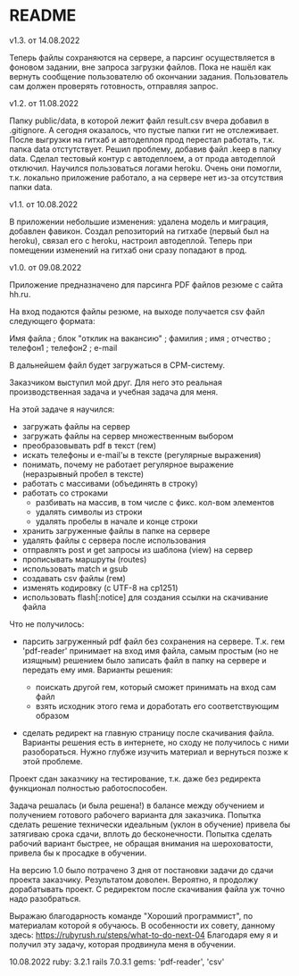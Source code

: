# README

v1.3. от 14.08.2022

Теперь файлы сохраняются на сервере, а парсинг осуществляется в фоновом задании, вне запроса загрузки файлов. Пока не нашёл как вернуть 
сообщение пользователю об окончании задания. Пользователь сам должен проверять готовность, отправляя запрос.

v1.2. от 11.08.2022

Папку public/data, в которой лежит файл result.csv вчера добавил в .gitignore. А сегодня оказалось, что пустые папки гит не отслеживает.
После выгрузки на гитхаб и автодеплоя прод перестал работать, т.к. папка data отстутствует. Решил проблему, добавив файл .keep в папку data.
Сделал тестовый контур с автодеплоем, а от прода автодеплой отключил. Научился пользоваться логами heroku. Очень они помогли, т.к. локально
приложение работало, а на сервере нет из-за отсутствия папки data.

v1.1. от 10.08.2022

В приложении небольшие изменения: удалена модель и миграция, добавлен фавикон. Создал репозиторий на гитхабе (первый был на heroku), связал его с heroku, настроил автодеплой. Теперь при помещении изменений на гитхаб они сразу попадают в прод.

v1.0. от 09.08.2022

Приложение предназначено для парсинга PDF файлов резюме с сайта hh.ru.

На вход подаются файлы резюме, на выходе получается csv файл следующего формата:

Имя файла ; блок "отклик на вакансию" ; фамилия ; имя ; отчество ; телефон1 ; телефон2 ; e-mail

В дальнейшем файл будет загружаться в СРМ-систему.

Заказчиком выступил мой друг. Для него это реальная производственная задача и учебная задача для меня.

На этой задаче я научился:
* загружать файлы на сервер
* загружать файлы на сервер множественным выбором
* преобразовывать pdf в текст (гем)
* искать телефоны и e-mail'ы в тексте (регулярные выражения)
* понимать, почему не работает регулярное выражение (неразрывный пробел в тексте)
* работать с массивами (объединять в строку)
* работать со строками 
  * разбивать на  массив, в том числе с фикс. кол-вом элементов
  * удалять символы из строки
  * удалять пробелы в начале и конце строки
* хранить загруженные файлы в папке на сервере
* удалять файлы с сервера после использования
* отправлять post и get запросы из шаблона (view) на сервер
* прописывать маршруты (routes)
* использовать match и gsub
* создавать csv файлы (гем)
* изменять кодировку (с UTF-8 на cp1251)
* использовать flash[:notice] для создания ссылки на скачивание файла

Что не получилось:
* парсить загруженный pdf файл без сохранения на сервере. Т.к. гем 'pdf-reader' принимает на вход имя файла,
самым простым (но не изящным) решением было записать файл в папку на сервере и передать ему имя. 
Варианты решения:
  * поискать другой гем, который сможет принимать на вход сам файл
  * взять исходник этого гема и доработать его соответствующим образом

* сделать редирект на главную страницу после скачивания файла. Варианты решения есть в интернете, но сходу
не получилось с ними разобораться. Нужно глубже изучить материал и вернуться позже к этой проблеме.

Проект сдан заказчику на тестирование, т.к. даже без редиректа функционал полностью работоспособен.

Задача решалась (и была решена!) в балансе между обучением и получением готового рабочего варианта для заказчика.
Попытка сделать решение технически идеальным (уклон в обучение) привела бы затягиваю срока сдачи, вплоть до бесконечности.
Попытка сделать рабочий вариант быстрее, не обращая внимания на шероховатости, привела бы к просадке в обучении.

На версию 1.0 было потрачено 3 дня от постановки задачи до сдачи проекта заказчику. Результатом доволен.
Вероятно, я продолжу дорабатывать проект. С редиректом после скачивания файла уж точно надо разобраться.

Выражаю благодарность команде "Хороший программист", по материалам которой я обучаюсь. В особенности их совету, данному здесь:
https://rubyrush.ru/steps/what-to-do-next-04
Благодаря ему я и получил эту задачу, которая продвинула меня в обучении.

10.08.2022
ruby: 3.2.1
rails 7.0.3.1
gems: 'pdf-reader', 'csv'
